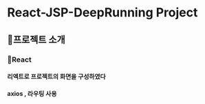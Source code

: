 
# React-JSP-DeepRunning Project

## 📌프로젝트 소개
### 📌React
#### 리엑트로 프로젝트의 화면을 구성하였다
#### axios , 라우팅 사용

